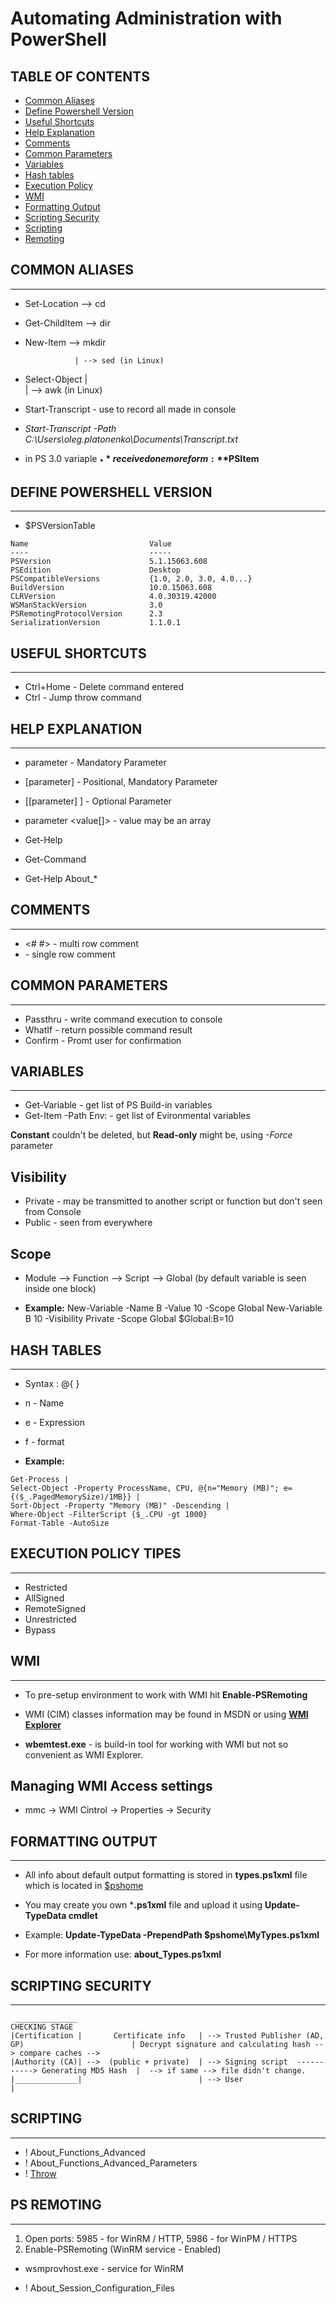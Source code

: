 # Automating Administration with PowerShell

## TABLE OF CONTENTS
- [Common Aliases](#CommonAliases)
- [Define Powershell Version](#PSVersion)
- [Useful Shortcuts](#Shortcuts)
- [Help Explanation](#Help)
- [Comments](#Comments)
- [Common Parameters](#Parameters)
- [Variables](#Variables)
- [Hash tables](#HashTables)
- [Execution Policy](#ExecPolicy)
- [WMI](#WMI)
- [Formatting Output](#Output)
- [Scripting Security](#Security)
- [Scripting](#Scripting)
- [Remoting](#Remoting)


## COMMON ALIASES <a name="CommonAliases"></a>
-------------------------------
- Set-Location --> cd
- Get-ChildItem --> dir
- New-Item --> mkdir

                 | --> sed (in Linux)
- Select-Object  |  
                 | --> awk (in Linux)

- Start-Transcript - use to record all made in console
- *Start-Transcript -Path C:\Users\oleg.platonenko\Documents\Transcript.txt*

- in PS 3.0 variaple **$_** received one more form: **$PSItem**

## DEFINE POWERSHELL VERSION <a name="PSVersion"></a>
-------------------------------
- $PSVersionTable
```
Name                           Value
----                           -----
PSVersion                      5.1.15063.608
PSEdition                      Desktop
PSCompatibleVersions           {1.0, 2.0, 3.0, 4.0...}
BuildVersion                   10.0.15063.608
CLRVersion                     4.0.30319.42000
WSManStackVersion              3.0
PSRemotingProtocolVersion      2.3
SerializationVersion           1.1.0.1
```

## USEFUL SHORTCUTS <a name="Shortcuts"></a>
-------------------------------
- Ctrl+Home - Delete command entered
- Ctrl - Jump throw command 

## HELP EXPLANATION <a name="Help"></a>
-------------------------------
- parameter <value> - Mandatory Parameter
- [parameter] <value> - Positional, Mandatory Parameter
- [[parameter] <value>] - Optional Parameter
- parameter <value[]> - value may be an array

- Get-Help
- Get-Command
- Get-Help About_*

## COMMENTS <a name="Comments"></a>
-------------------------------
- <# #> - multi row comment 
- <sharp> - single row comment 
 
## COMMON PARAMETERS <a name="Parameters"></a>
-------------------------------
- Passthru - write command execution to console
- WhatIf - return possible command result
- Confirm - Promt user for confirmation

## VARIABLES <a name="Variables"></a>
-------------------------------
- Get-Variable - get list of PS Build-in variables
- Get-Item -Path Env: - get list of Evironmental variables 

**Constant** couldn't be deleted, but **Read-only** might be, using *-Force* parameter

## Visibility
- Private - may be transmitted to another script or function but don't seen from Console
- Public - seen from everywhere

## Scope
- Module --> Function --> Script --> Global (by default variable is seen inside one block)  

- **Example:**
New-Variable -Name B -Value 10 -Scope Global
New-Variable B 10 -Visibility Private -Scope Global
$Global:B=10

## HASH TABLES <a name="HashTables"></a>
-------------------------------
- Syntax : @{ }
- n - Name
- e - Expression
- f - format

- **Example:**
```
Get-Process | 
Select-Object -Property ProcessName, CPU, @{n="Memory (MB)"; e={($_.PagedMemorySize)/1MB}} | 
Sort-Object -Property "Memory (MB)" -Descending | 
Where-Object -FilterScript {$_.CPU -gt 1000}
Format-Table -AutoSize
```

## EXECUTION POLICY TIPES <a name="ExecPolicy"></a>
-------------------------------
- Restricted
- AllSigned
- RemoteSigned
- Unrestricted
- Bypass

## WMI <a name="WMI"></a>
-------------------------------
- To pre-setup environment to work with WMI hit **Enable-PSRemoting**

- WMI (CIM) classes information may be found in MSDN or using [**WMI Explorer**](https://wmie.codeplex.com/releases/view/135794) 
- **wbemtest.exe** - is build-in tool for working with WMI but not so convenient as WMI Explorer.

## Managing WMI Access settings
- mmc -> WMI Cintrol -> Properties -> Security

## FORMATTING OUTPUT <a name="Output"></a>
-------------------------------
- All info about default output formatting is stored in **types.ps1xml** file which is located in [$pshome](C:\Windows\System32\WindowsPowerShell\v1.0)
- You may create you own ***.ps1xml** file and upload it using **Update-TypeData cmdlet** 

- Example:
**Update-TypeData -PrependPath $pshome\MyTypes.ps1xml**

- For more information use: **about_Types.ps1xml**

## SCRIPTING SECURITY <a name="Security"></a>
-------------------------------
```
 ______________                                                                                     CHECKING STAGE
|Certification |       Certificate info   | --> Trusted Publisher (AD, GP)                        | Decrypt signature and calculating hash --> compare caches -->
|Authority (CA)| -->  (public + private)  | --> Signing script  -----------> Generating MD5 Hash  |  --> if same --> file didn't change.
|______________|                          | --> User                                              |
```

## SCRIPTING <a name="Scripting"></a>
----------------------------------
- ! About_Functions_Advanced
- ! About_Functions_Advanced_Parameters
- ! [Throw](https://docs.microsoft.com/en-us/powershell/module/microsoft.powershell.core/about/about_throw?view=powershell-5.1)

## PS REMOTING <a name="Remoting"></a>
----------------------------------
1. Open ports: 5985 - for WinRM / HTTP, 5986 - for WinPM / HTTPS
2. Enable-PSRemoting (WinRM service - Enabled)

- wsmprovhost.exe - service for WinRM

- ! About_Session_Configuration_Files
